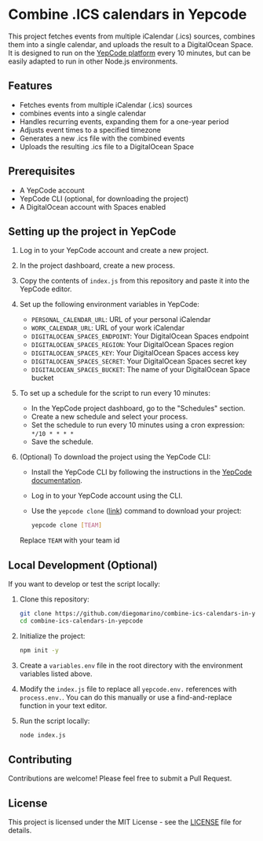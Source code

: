 # Combine .ICS calendars in Yepcode

This project fetches events from multiple iCalendar (.ics) sources, combines them into a single calendar, and uploads the result to a DigitalOcean Space. It is designed to run on the [YepCode platform](https://yepcode.io) every 10 minutes, but can be easily adapted to run in other Node.js environments.

## Features

- Fetches events from multiple iCalendar (.ics) sources
- combines events into a single calendar
- Handles recurring events, expanding them for a one-year period
- Adjusts event times to a specified timezone
- Generates a new .ics file with the combined events
- Uploads the resulting .ics file to a DigitalOcean Space

## Prerequisites

- A YepCode account
- YepCode CLI (optional, for downloading the project)
- A DigitalOcean account with Spaces enabled

## Setting up the project in YepCode

1. Log in to your YepCode account and create a new project.

2. In the project dashboard, create a new process.

3. Copy the contents of `index.js` from this repository and paste it into the YepCode editor.

4. Set up the following environment variables in YepCode:
   - `PERSONAL_CALENDAR_URL`: URL of your personal iCalendar
   - `WORK_CALENDAR_URL`: URL of your work iCalendar
   - `DIGITALOCEAN_SPACES_ENDPOINT`: Your DigitalOcean Spaces endpoint
   - `DIGITALOCEAN_SPACES_REGION`: Your DigitalOcean Spaces region
   - `DIGITALOCEAN_SPACES_KEY`: Your DigitalOcean Spaces access key
   - `DIGITALOCEAN_SPACES_SECRET`: Your DigitalOcean Spaces secret key
   - `DIGITALOCEAN_SPACES_BUCKET`: The name of your DigitalOcean Space bucket

5. To set up a schedule for the script to run every 10 minutes:
   - In the YepCode project dashboard, go to the "Schedules" section.
   - Create a new schedule and select your process.
   - Set the schedule to run every 10 minutes using a cron expression: `*/10 * * * *`
   - Save the schedule.

6. (Optional) To download the project using the YepCode CLI:
   - Install the YepCode CLI by following the instructions in the [YepCode documentation](https://docs.yepcode.io/cli/).
   - Log in to your YepCode account using the CLI.
   - Use the `yepcode clone` ([link](https://www.npmjs.com/package/@yepcode/cli#yepcode-clone-team)) command to download your project:

     ```bash
     yepcode clone [TEAM]
     ```

   Replace `TEAM` with your team id

## Local Development (Optional)

If you want to develop or test the script locally:

1. Clone this repository:

   ```bash
   git clone https://github.com/diegomarino/combine-ics-calendars-in-yepcode.git
   cd combine-ics-calendars-in-yepcode
   ```

2. Initialize the project:

   ```bash
   npm init -y
   ```

3. Create a `variables.env` file in the root directory with the environment variables listed above.

4. Modify the `index.js` file to replace all `yepcode.env.` references with `process.env.`. You can do this manually or use a find-and-replace function in your text editor.

5. Run the script locally:

   ```bash
   node index.js
   ```

## Contributing

Contributions are welcome! Please feel free to submit a Pull Request.

## License

This project is licensed under the MIT License - see the [LICENSE](LICENSE) file for details.
